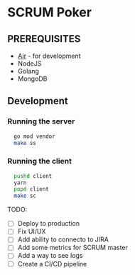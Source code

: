 # SCRUM Poker

## PREREQUISITES
- [Air](https://github.com/cosmtrek/air) - for development
- NodeJS
- Golang
- MongoDB

## Development

### Running the server

```bash
  go mod vendor
  make ss
```

### Running the client

```bash
  pushd client
  yarn
  popd client
  make sc
```

TODO:
  - [ ] Deploy to production
  - [ ] Fix UI/UX
  - [ ] Add ability to connecto to JIRA
  - [ ] Add some metrics for SCRUM master
  - [ ] Add a way to see logs
  - [ ] Create a CI/CD pipeline